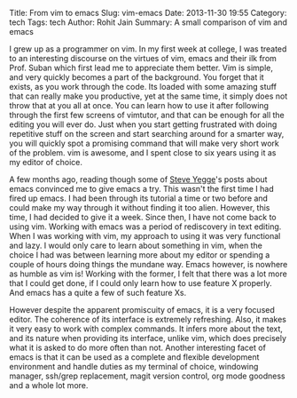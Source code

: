 Title: From vim to emacs
Slug: vim-emacs
Date: 2013-11-30 19:55
Category: tech
Tags: tech
Author: Rohit Jain
Summary: A small comparison of vim and emacs

I grew up as a programmer on vim. In my first week at college, I was
treated to an interesting discourse on the virtues of vim, emacs and
their ilk from Prof. Suban which first lead me to appreciate them
better. Vim is simple, and very quickly becomes a part of the
background. You forget that it exists, as you work through the code. Its
loaded with some amazing stuff that can really make you productive, yet
at the same time, it simply does not throw that at you all at once. You
can learn how to use it after following through the first few screens of
vimtutor, and that can be enough for all the editing you will ever
do. Just when you start getting frustrated with doing repetitive stuff
on the screen and start searching around for a smarter way, you will
quickly spot a promising command that will make very short work of the
problem. vim is awesome, and I spent close to six years using it as my
editor of choice.

A few months ago, reading though some of
[Steve Yegge](http://steve-yegge.blogspot.in/)'s posts about emacs
convinced me to give emacs a try. This wasn't the first time I had fired
up emacs. I had been through its tutorial a time or two before and could
make my way through it without finding it too alien. However, this time,
I had decided to give it a week. Since then, I have not come back to
using vim. Working with emacs was a period of rediscovery in text
editing. When I was working with vim, my approach to using it was very
functional and lazy. I would only care to learn about something in vim,
when the choice I had was between learning more about my editor or
spending a couple of hours doing things the mundane way. Emacs however,
is nowhere as humble as vim is! Working with the former, I felt that
there was a lot more that I could get done, if I could only learn how to
use feature X properly. And emacs has a quite a few of such feature Xs.

However despite the apparent promiscuity of emacs, it is a very focused
editor. The coherence of its interface is extremely refreshing. Also, it
makes it very easy to work with complex commands. It infers more about
the text, and its nature when providing its interface, unlike vim, which
does precisely what it is asked to do more often than not. Another
interesting facet of emacs is that it can be used as a complete and
flexible development environment and handle duties as my terminal of
choice, windowing manager, ssh/grep replacement, magit version control,
org mode goodness and a whole lot more.
